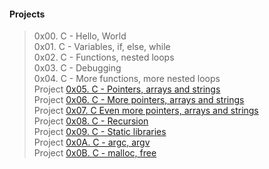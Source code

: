 #### Projects

> 0x00. C - Hello, World   
> 0x01. C - Variables, if, else, while   
> 0x02. C - Functions, nested loops  
> 0x03. C - Debugging  
> 0x04. C - More functions, more nested loops     
> Project [0x05. C - Pointers, arrays and strings](https://intranet.alxswe.com/projects/216 "Pointers, arrays and strings")   
> Project [0x06. C - More pointers, arrays and strings](https://intranet.alxswe.com/projects/217 "C - More pointers, arrays and strings")   
> Project [0x07. C Even more pointers, arrays and strings](https://intranet.alxswe.com/projects/218 "Even more pointers, arrays and strings")    
> Project [0x08. C - Recursion](https://intranet.alxswe.com/projects/219 "Recursion")  
> Project [0x09. C - Static libraries](https://intranet.alxswe.com/projects/220 "Static libraries")   
> Project [0x0A. C - argc, argv](https://intranet.alxswe.com/projects/221 "C - argc, argv")   
> Project [0x0B. C - malloc, free](https://intranet.alxswe.com/projects/222 "C - malloc, free")    
